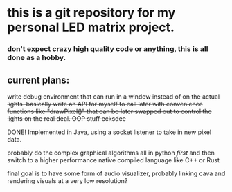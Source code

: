 # this is a git repository for my personal LED matrix project. 
### don't expect crazy high quality code or anything, this is all done as a hobby.
## current plans:
~~write debug environment that can run in a window instead of on the actual lights. basically write an API for myself to call later with convenience functions like "drawPixel()" that can be later swapped out to control the lights on the real deal. OOP stuff ecksdee~~ 

DONE! Implemented in Java, using a socket listener to take in new pixel data.

probably do the complex graphical algorithms all in python *first* and then switch to a higher performance native compiled language like C++ or Rust

final goal is to have some form of audio visualizer, probably linking cava and rendering visuals at a very low resolution?
